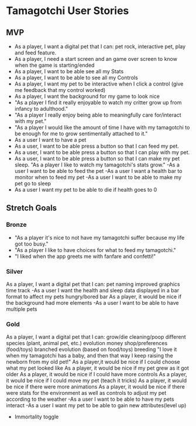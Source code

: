 # Tamagotchi User Stories

## MVP

- As a player, I want a digital pet that I can: pet rock, interactive pet, play and feed feature.
- As a player, I need a start screen and an game over screen to know when the game is starting/ended
- As a player, I want to be able see all my Stats
- As a player, I want to be able to see all my Controls
- As a player, I want my pet to be interactive when I click a control (give me feedback that my control worked)
- As a player, I want the background for my game to look nice
- "As a player I find it really enjoyable to watch my critter grow up from infancy to adulthood."
- "As a player I really enjoy being able to meaningfully care for/interact with my pet."
- "As a player I would like the amount of time I have with my tamagotchi to be enough for me to grow sentimentally attached to it."
- As a user I want to have a pet
- As a user, I want to be able press a button so that I can feed my pet.
- As a user, I want to be able press a button so that I can play with my pet.
- As a user, I want to be able press a button so that I can make my pet sleep.
  "As a player I like to watch my tamagotchi's stats grow."
  -As a user I want to be able to feed the pet
  -As a user I want a health bar to monitor when to feed my pet
  -As a user I want to be able to make my pet go to sleep
- As a user I want my pet to be able to die if health goes to 0

## Stretch Goals

### Bronze

- "As a player it's nice to not have my tamagotchi suffer because my life got too busy."
- "As a player I like to have choices for what to feed my tamagotchi."
- "I liked when the app greets me with fanfare and confetti!"

### Silver

As a player, I want a digital pet that I can:
pet naming
improved graphics
time track
-As a user I want the health and sleep data displayed in a bar format to affect my pets
hungry/bored bar
As a player, it would be nice if the background had more elements
-As a user I want to be able to have multiple pets

### Gold

As a player, I want a digital pet that I can:
grow/die
cleaning/poop
different species
(plant, animal pet, etc.)
evolution
money
shop/preferences (food/toys)
branched evolution (based on food/toys)
breeding
"I love it when my tamagotchi has a baby, and then that way I keep raising the newborn from my old pet!"
As a player,it would be nice if I could choose what my pet looked like
As a player, it would be nice if my pet grew as it got older
As a player, it would be nice if I could have more controls
As a player, it would be nice if I could move my pet (teach it tricks)
As a player, it would be nice if there were more animations
As a player, it would be nice if there were stats for the environment as well as controls to adjust my pet according to the weather
-As a user I want to be able to have my pets interact
-As a user I want my pet to be able to gain new attributes(level up)

- Immortality toggle
